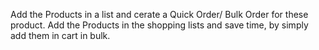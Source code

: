 Add the Products in a list and cerate a Quick Order/ Bulk Order for these product.
Add the Products in the shopping lists and save time, by simply add them in cart in bulk.
